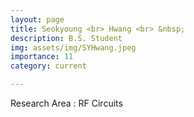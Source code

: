 ```yaml
---
layout: page
title: Seokyoung <br> Hwang <br> &nbsp;
description: B.S. Student
img: assets/img/SYHwang.jpeg
importance: 11
category: current

---
```


Research Area : RF Circuits

